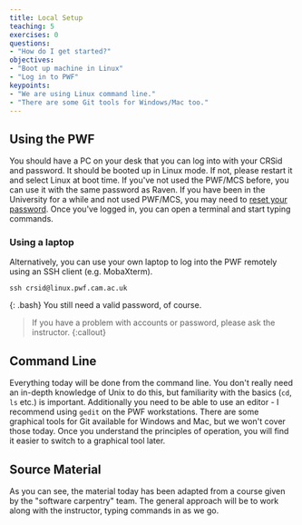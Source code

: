 ```yaml
---
title: Local Setup
teaching: 5
exercises: 0
questions:
- "How do I get started?"
objectives:
- "Boot up machine in Linux"
- "Log in to PWF"
keypoints:
- "We are using Linux command line."
- "There are some Git tools for Windows/Mac too."
---
```


## Using the PWF

You should have a PC on your desk that you can log into with your
CRSid and password. It should be booted up in Linux mode. If not,
please restart it and select Linux at boot time.
If you've not used the PWF/MCS before, you can use it with the same
password as Raven. If you have been in the University
for a while and not used PWF/MCS, you may need to [reset your
password](https://password.csx.cam.ac.uk).
Once you've logged in, you can open a terminal and start typing
commands.

### Using a laptop
Alternatively, you can use
your own laptop to log into the PWF remotely using an SSH client
(e.g. MobaXterm).
~~~
ssh crsid@linux.pwf.cam.ac.uk
~~~
{: .bash}
You still need a valid password, of course.

> If you have a problem with accounts or password, please ask the instructor.
{:callout}

## Command Line

Everything today will be done from the command line. You don't really
need an in-depth knowledge of Unix to do this, but familiarity with
the basics (`cd`, `ls` etc.) is important. Additionally you need to be
able to use an editor - I recommend using `gedit` on the PWF
workstations. There are some graphical tools for Git available for
Windows and Mac, but we won't cover those today. Once you understand
the principles of operation, you will find it easier to switch to a
graphical tool later.

## Source Material

As you can see, the material today has been adapted from a course
given by the "software carpentry" team. The general approach will be
to work along with the instructor, typing commands in as we go.